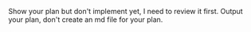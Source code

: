 Show your plan but don't implement yet, I need to review it first. Output your plan, don't create an md file for your plan.